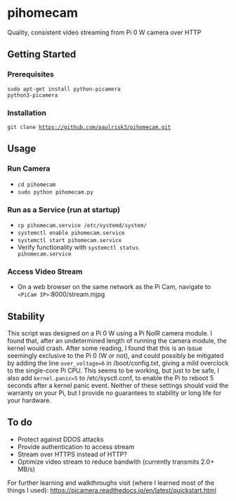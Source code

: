 # pihomecam
Quality, consistent video streaming from Pi 0 W camera over HTTP

## Getting Started

### Prerequisites
<code>sudo apt-get install python-picamera python3-picamera</code>

### Installation
<code>git clone https://github.com/paulrisk3/pihomecam.git</code>

## Usage

### Run Camera
* <code>cd pihomecam</code>
* <code>sudo python pihomecam.py</code>

### Run as a Service (run at startup)
* <code>cp pihomecam.service /etc/systemd/system/</code>
* <code>systemctl enable pihomecam.service</code>
* <code>systemctl start pihomecam.service</code>
* Verify functionality with <code>systemctl status pihomecam.service</code>

### Access Video Stream
* On a web browser on the same network as the Pi Cam, navigate to `<PiCam IP>`:8000/stream.mjpg

## Stability
This script was designed on a Pi 0 W using a Pi NoIR camera module. I found that, after an undetermined length of running the camera module, the kernel would crash. After some reading, I found that this is an issue seemingly exclusive to the Pi 0 (W or not), and could possibly be mitigated by adding the line <code>over_voltage=6</code> in /boot/config.txt, giving a mild overclock to the single-core Pi CPU. This seems to be working, but just to be safe, I also add <code>kernel.panic=5</code> to /etc/sysctl.conf, to enable the Pi to reboot 5 seconds after a kernel panic event. Neither of these settings should void the warranty on your Pi, but I provide no guarantees to stability or long life for your hardware. 

## To do
* Protect against DDOS attacks
* Provide authentication to access stream
* Stream over HTTPS instead of HTTP?
* Optimize video stream to reduce bandwith (currently transmits 2.0+ MB/s)

For further learning and walkthroughs visit (where I learned most of the things I used): https://picamera.readthedocs.io/en/latest/quickstart.html
